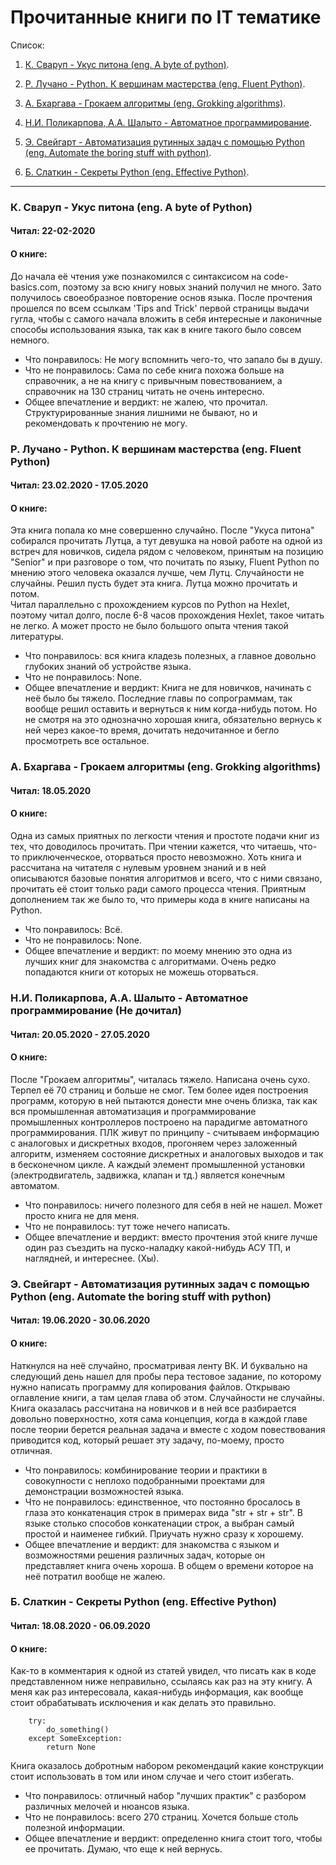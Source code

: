 # Прочитанные книги по IT тематике

Список:

1. [К. Сваруп - Укус питона (eng. A byte of python)](#A_byte_of_python).

2. [Р. Лучано - Python. К вершинам мастерства (eng. Fluent Python)](#Fluent_python).

3. [А. Бхаргава - Грокаем алгоритмы (eng. Grokking algorithms)](#Grokking_algorithms).

4. [Н.И. Поликарпова, А.А. Шалыто - Автоматное программирование](#FSM).

5. [Э. Свейгарт - Автоматизация рутинных задач с помощью Python (eng. Automate the boring stuff with python)](#Automate_with_python).

6. [Б. Слаткин - Секреты Python (eng. Effective Python)](#Effective_python).

------------------------------------------------------------------------------

### <a name="A_byte_of_python"></a> К. Сваруп - Укус питона (eng. A byte of Python)

#### Читал: 22-02-2020
#### О книге:
До начала её чтения уже познакомился с синтаксисом на code-basics.com, поэтому за всю книгу новых знаний получил не много. Зато получилось своеобразное повторение основ языка. После прочтения прошелся по всем ссылкам 'Tips and Trick' первой страницы выдачи гугла, чтобы с самого начала вложить в себя интересные и лаконичные способы использования языка, так как в книге такого было совсем немного.

- Что понравилось: Не могу вспомнить чего-то, что запало бы в душу.
- Что не понравилось: Сама по себе книга похожа больше на справочник, а не на книгу с привычным повествованием, а справочник на 130 страниц читать не очень интересно.
- Общее впечатление и вердикт: не жалею, что прочитал. Структурированные знания лишними не бывают, но и рекомендовать к прочтению не могу.


### <a name="Fluent_python"></a> Р. Лучано - Python. К вершинам мастерства (eng. Fluent Python)

#### Читал: 23.02.2020 - 17.05.2020
#### О книге:
Эта книга попала ко мне совершенно случайно. После "Укуса питона" собирался прочитать Лутца, а тут девушка на новой работе на одной из встреч для новичков, сидела рядом с человеком, принятым на позицию "Senior" и при разговоре о том, что почитать по языку, Fluent Python по мнению этого человека оказался лучше, чем Лутц. Случайности не случайны. Решил пусть будет эта книга. Лутца можно прочитать и потом.  
Читал параллельно с прохождением курсов по Python на Hexlet, поэтому читал долго, после 6-8 часов прохождения Hexlet, такое читать не легко. А может просто не было большого опыта чтения такой литературы.

- Что понравилось: вся книга кладезь полезных, а главное довольно глубоких знаний об устройстве языка.
- Что не понравилось: None.
- Общее впечатление и вердикт: Книга не для новичков, начинать с неё было бы тяжело. Последние главы по сопрограммам, так вообще решил оставить и вернуться к ним когда-нибудь потом. Но не смотря на это однозначно хорошая книга, обязательно вернусь к ней через какое-то время, дочитать недочитанное и бегло просмотреть все остальное.



### <a name="Grokking_algorithms"></a> А. Бхаргава - Грокаем алгоритмы (eng. Grokking algorithms)

#### Читал: 18.05.2020
#### О книге:
Одна из самых приятных по легкости чтения и простоте подачи книг из тех, что доводилось прочитать. При чтении кажется, что читаешь, что-то приключенческое, оторваться просто невозможно. Хоть книга и рассчитана на читателя с нулевым уровнем знаний и в ней описываются базовые понятия алгоритмов и всего, что с ними связано, прочитать её стоит только ради самого процесса чтения. Приятным дополнением так же было то, что примеры кода в книге написаны на Python.

- Что понравилось: Всё.
- Что не понравилось: None.
- Общее впечатление и вердикт: по моему мнению это одна из лучших книг для знакомства с алгоритмами. Очень редко попадаются книги от которых не можешь оторваться.


### <a name="FSM"></a> Н.И. Поликарпова, А.А. Шалыто - Автоматное программирование (Не дочитал)

#### Читал: 20.05.2020 - 27.05.2020
#### О книге:
После "Грокаем алгоритмы", читалась тяжело. Написана очень сухо. Терпел её 70 страниц и больше не смог. Тем более идея построения программ, которую в ней пытаются донести мне очень близка, так как вся промышленная автоматизация и программирование промышленных контроллеров построено на парадигме автоматного программирования. ПЛК живут по принципу - считываем информацию с аналоговых и дискретных входов, прогоняем через заложенный алгоритм, изменяем состояние дискретных и аналоговых выходов и так в бесконечном цикле. А каждый элемент промышленной установки (электродвигатель, задвижка, клапан и тд.) является конечным автоматом.

- Что понравилось: ничего полезного для себя в ней не нашел. Может просто книга не для меня.
- Что не понравилось: тут тоже нечего написать.
- Общее впечатление и вердикт: вместо прочтения этой книге лучше один раз съездить на пуско-наладку какой-нибудь АСУ ТП, и наглядней, и интереснее. (Хы).


### <a name="Automate_with_python"></a> Э. Свейгарт - Автоматизация рутинных задач с помощью Python (eng. Automate the boring stuff with python)

#### Читал: 19.06.2020 - 30.06.2020
#### О книге:
Наткнулся на неё случайно, просматривая ленту ВК. И буквально на следующий день нашел для пробы пера тестовое задание, по которому нужно написать программу для копирования файлов. Открываю оглавление книги, а там целая глава об этом. Случайности не случайны.  
Книга оказалась рассчитана на новичков и в ней все разбирается довольно поверхностно, хотя сама концепция, когда в каждой главе после теории берется реальная задача и вместе с ходом повествования приводится код, который решает эту задачу, по-моему, просто отличная.

- Что понравилось: комбинирование теории и практики в совокупности с неплохо подобранными проектами для демонстрации возможностей языка.
- Что не понравилось: единственное, что постоянно бросалось в глаза это конкатенация строк в примерах вида "str + str + str". В языке столько способов конкатенации строк, а выбран самый простой и наименее гибкий. Приучать нужно сразу к хорошему.
- Общее впечатление и вердикт: для знакомства с языком и возможностями решения различных задач, которые он представляет книга очень хороша. В общем о времени которое на неё потратил вообще не жалею.


### <a name="Effective_python"></a> Б. Слаткин - Секреты Python (eng. Effective Python)

#### Читал: 18.08.2020 - 06.09.2020
#### О книге:
Как-то в комментария к одной из статей увидел, что писать как в коде представленном ниже неправильно, ссылаясь как раз на эту книгу. А меня как раз интересовала, какая-нибудь информация, как вообще стоит обрабатывать исключения и как делать это правильно.

        try:
            do_something()
        except SomeException:
            return None

Книга оказалось добротным набором рекомендаций какие конструкции стоит использовать в том или ином случае и чего стоит избегать.

- Что понравилось: отличный набор "лучших практик" с разбором различных мелочей и нюансов языка.
- Что не понравилось: всего 270 страниц. Хочется больше столь полезной информации.
- Общее впечатление и вердикт: определенно книга стоит того, чтобы ее прочитать. Думаю, что еще к ней вернусь.
